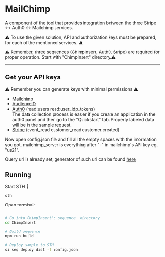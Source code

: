 # MailChimp

A component of the tool that provides integration between the three Stripe :left_right_arrow: Auth0 :left_right_arrow: Mailchimp services.

:warning: To use the given solution, API and authorization keys must be prepared, for each of the mentioned services. :warning:

:warning: Remember, three sequences (ChimpInsert, Auth0, Stripe) are required for proper operation. Start with "ChimpInsert" directory.:warning:

___


## Get your API keys

:warning: Remember you can generate keys with minimal permissions :warning:

- [Mailchimp](https://mailchimp.com/help/about-api-keys/#:~:text=To%20generate%20an%20API%20key%2C%20follow%20these%20steps)
- [AudienceID](https://mailchimp.com/help/find-audience-id/)
- [Auth0](https://auth0.com/docs/secure/tokens/access-tokens/get-access-tokens#:~:text=Get%20Access%20Tokens-,Get%20Access%20Tokens,-To%20access%20your) (read:users read:user_idp_tokens) \
The data collection process is easier if you create an application in the auth0 panel and then go to the "Quickstart" tab. Properly labeled data will be in the sample request.
- [Stripe](https://dashboard.stripe.com/test/apikeys) (event_read  customer_read   customer.created)

Now open config.json file and fill all the empty spaces with the information you got. mailchimp_server is everything after "-" in mailchimp's API key eg. "us21".

Query url is already set, generator of such url can be found [here](https://auth0.com/docs/api/management/v2#!/Users/get_users)

## Running

Start STH :rocket:

```bash
sth
```

Open terminal:

```bash

# Go into ChimpInsert's sequence  directory
cd ChimpInsert

# Build sequence
npm run build

# Deploy sample to STH
si seq deploy dist -f config.json

```

